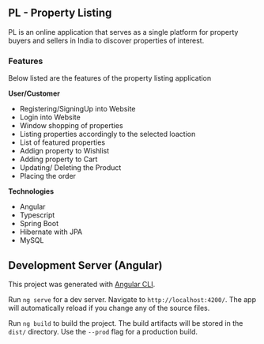 ## PL - Property Listing

PL is an online application that serves as a single platform for property buyers and sellers in India to discover properties of interest.


### Features 
Below listed are the features of the property listing application

**User/Customer**
* Registering/SigningUp into Website
* Login into Website
* Window shopping of properties
* Listing properties accordingly to the selected loaction
* List of featured properties
* Addign property to Wishlist
* Adding property to Cart
* Updating/ Deleting the Product
* Placing the order

**Technologies**
* Angular
* Typescript
* Spring Boot
* Hibernate with JPA
* MySQL


## Development Server (Angular)

This project was generated with [Angular CLI](https://github.com/angular/angular-cli).

Run `ng serve` for a dev server. Navigate to `http://localhost:4200/`. The app will automatically reload if you change any of the source files.

Run `ng build` to build the project. The build artifacts will be stored in the `dist/` directory. Use the `--prod` flag for a production build.


